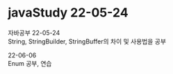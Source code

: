 # javaStudy 22-05-24
자바공부
22-05-24<br>
String, StringBuilder, StringBuffer의 차이 및 사용법을 공부

22-06-06<br>
Enum 공부, 연습
